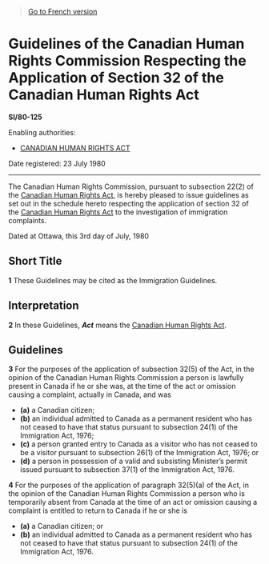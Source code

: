 > [Go to French version](/fr/Règlements/Textes%20réglementaires/80/125.md)

# Guidelines of the Canadian Human Rights Commission Respecting the Application of Section 32 of the Canadian Human Rights Act

**SI/80-125**

Enabling authorities: 
- [CANADIAN HUMAN RIGHTS ACT](/en/Acts/Revised%20Statutes%20of%20Canada/H/H-6.md)

Date registered: 23 July 1980

----------

The Canadian Human Rights Commission, pursuant to subsection 22(2) of the [Canadian Human Rights Act](/en/Acts/Revised%20Statutes%20of%20Canada/H/H-6.md), is hereby pleased to issue guidelines as set out in the schedule hereto respecting the application of section 32 of the [Canadian Human Rights Act](/en/Acts/Revised%20Statutes%20of%20Canada/H/H-6.md) to the investigation of immigration complaints.

Dated at Ottawa, this 3rd day of July, 1980




## Short Title


**1** These Guidelines may be cited as the Immigration Guidelines.




## Interpretation


**2** In these Guidelines, ***Act*** means the [Canadian Human Rights Act](/en/Acts/Revised%20Statutes%20of%20Canada/H/H-6.md).




## Guidelines


**3** For the purposes of the application of subsection 32(5) of the Act, in the opinion of the Canadian Human Rights Commission a person is lawfully present in Canada if he or she was, at the time of the act or omission causing a complaint, actually in Canada, and was
- **(a)** a Canadian citizen;
- **(b)** an individual admitted to Canada as a permanent resident who has not ceased to have that status pursuant to subsection 24(1) of the Immigration Act, 1976;
- **(c)** a person granted entry to Canada as a visitor who has not ceased to be a visitor pursuant to subsection 26(1) of the Immigration Act, 1976; or
- **(d)** a person in possession of a valid and subsisting Minister’s permit issued pursuant to subsection 37(1) of the Immigration Act, 1976.



**4** For the purposes of the application of paragraph 32(5)(a) of the Act, in the opinion of the Canadian Human Rights Commission a person who is temporarily absent from Canada at the time of an act or omission causing a complaint is entitled to return to Canada if he or she is
- **(a)** a Canadian citizen; or
- **(b)** an individual admitted to Canada as a permanent resident who has not ceased to have that status pursuant to subsection 24(1) of the Immigration Act, 1976.


